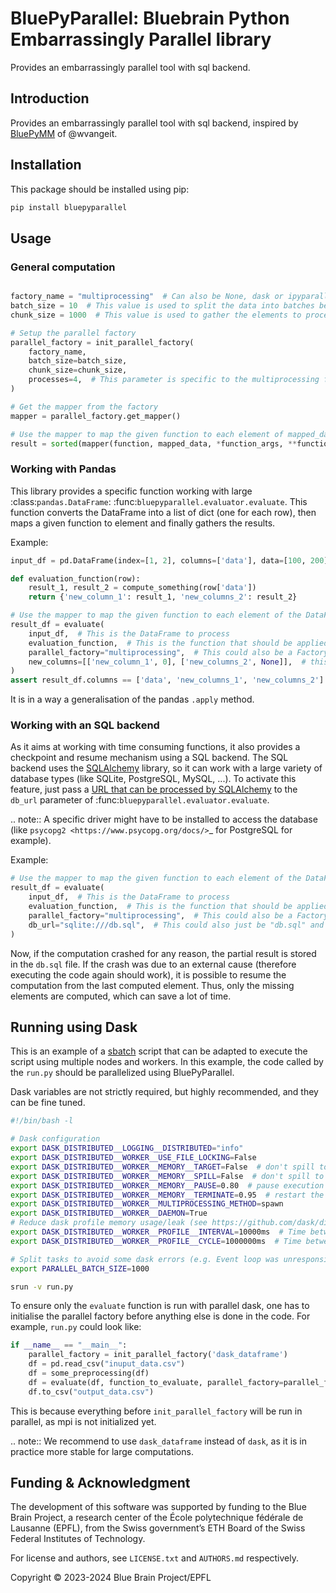# BluePyParallel: Bluebrain Python Embarrassingly Parallel library

Provides an embarrassingly parallel tool with sql backend.

## Introduction

Provides an embarrassingly parallel tool with sql backend, inspired by [BluePyMM](https://github.com/BlueBrain/BluePyMM) of @wvangeit.


## Installation

This package should be installed using pip:

```bash
pip install bluepyparallel
```


## Usage

### General computation

```python

factory_name = "multiprocessing"  # Can also be None, dask or ipyparallel
batch_size = 10  # This value is used to split the data into batches before processing them
chunk_size = 1000  # This value is used to gather the elements to process before sending them to the workers

# Setup the parallel factory
parallel_factory = init_parallel_factory(
    factory_name,
    batch_size=batch_size,
    chunk_size=chunk_size,
    processes=4,  # This parameter is specific to the multiprocessing factory
)

# Get the mapper from the factory
mapper = parallel_factory.get_mapper()

# Use the mapper to map the given function to each element of mapped_data and gather the results
result = sorted(mapper(function, mapped_data, *function_args, **function_kwargs))
```

### Working with Pandas

This library provides a specific function working with large :class:`pandas.DataFrame`: :func:`bluepyparallel.evaluator.evaluate`.
This function converts the DataFrame into a list of dict (one for each row), then maps a given function to element and finally gathers the results.

Example:

```python
input_df = pd.DataFrame(index=[1, 2], columns=['data'], data=[100, 200])

def evaluation_function(row):
    result_1, result_2 = compute_something(row['data'])
    return {'new_column_1': result_1, 'new_columns_2': result_2}

# Use the mapper to map the given function to each element of the DataFrame
result_df = evaluate(
    input_df,  # This is the DataFrame to process
    evaluation_function,  # This is the function that should be applied to each row of the DataFrame
    parallel_factory="multiprocessing",  # This could also be a Factory previously defined
    new_columns=[['new_column_1', 0], ['new_columns_2', None]],  # this defines default values for columns
)
assert result_df.columns == ['data', 'new_columns_1', 'new_columns_2']
```
It is in a way  a generalisation of the pandas `.apply` method.


### Working with an SQL backend

As it aims at working with time consuming functions, it also provides a checkpoint and resume mechanism using a SQL backend.
The SQL backend uses the [SQLAlchemy](https://docs.sqlalchemy.org) library, so it can work with a large variety of database types (like SQLite, PostgreSQL, MySQL, ...).
To activate this feature, just pass a [URL that can be processed by SQLAlchemy](https://docs.sqlalchemy.org/en/latest/core/engines.html?highlight=url#database-urls)  to the ``db_url`` parameter of :func:`bluepyparallel.evaluator.evaluate`.

.. note:: A specific driver might have to be installed to access the database (like `psycopg2 <https://www.psycopg.org/docs/>`_ for PostgreSQL for example).

Example:

```python
# Use the mapper to map the given function to each element of the DataFrame
result_df = evaluate(
    input_df,  # This is the DataFrame to process
    evaluation_function,  # This is the function that should be applied to each row of the DataFrame
    parallel_factory="multiprocessing",  # This could also be a Factory previously defined
    db_url="sqlite:///db.sql",  # This could also just be "db.sql" and would be automatically turned to SQLite URL
)
```

Now, if the computation crashed for any reason, the partial result is stored in the ``db.sql`` file.
If the crash was due to an external cause (therefore executing the code again should work), it is possible to resume the
computation from the last computed element. Thus, only the missing elements are computed, which can save a lot of time.


## Running using Dask

This is an example of a [sbatch](https://slurm.schedmd.com/sbatch.html) script that can be adapted to execute the script using multiple nodes and workers.
In this example, the code called by the ``run.py`` should be parallelized using BluePyParallel.

Dask variables are not strictly required, but highly recommended, and they can be fine tuned.


```bash
#!/bin/bash -l

# Dask configuration
export DASK_DISTRIBUTED__LOGGING__DISTRIBUTED="info"
export DASK_DISTRIBUTED__WORKER__USE_FILE_LOCKING=False
export DASK_DISTRIBUTED__WORKER__MEMORY__TARGET=False  # don't spill to disk
export DASK_DISTRIBUTED__WORKER__MEMORY__SPILL=False  # don't spill to disk
export DASK_DISTRIBUTED__WORKER__MEMORY__PAUSE=0.80  # pause execution at 80% memory use
export DASK_DISTRIBUTED__WORKER__MEMORY__TERMINATE=0.95  # restart the worker at 95% use
export DASK_DISTRIBUTED__WORKER__MULTIPROCESSING_METHOD=spawn
export DASK_DISTRIBUTED__WORKER__DAEMON=True
# Reduce dask profile memory usage/leak (see https://github.com/dask/distributed/issues/4091)
export DASK_DISTRIBUTED__WORKER__PROFILE__INTERVAL=10000ms  # Time between statistical profiling queries
export DASK_DISTRIBUTED__WORKER__PROFILE__CYCLE=1000000ms  # Time between starting new profile

# Split tasks to avoid some dask errors (e.g. Event loop was unresponsive in Worker)
export PARALLEL_BATCH_SIZE=1000

srun -v run.py
```

To ensure only the `evaluate` function is run with parallel dask, one has to initialise the parallel factory
before anything else is done in the code. For example, ``run.py`` could look like:

```python
if __name__ == "__main__":
    parallel_factory = init_parallel_factory('dask_dataframe')
    df = pd.read_csv("inuput_data.csv")
    df = some_preprocessing(df)
    df = evaluate(df, function_to_evaluate, parallel_factory=parallel_factory)
    df.to_csv("output_data.csv")
```

This is because everything before `init_parallel_factory` will be run in parallel, as mpi is not initialized yet.

.. note:: We recommend to use `dask_dataframe` instead of `dask`, as it is in practice more stable for large computations.

## Funding & Acknowledgment

The development of this software was supported by funding to the Blue Brain Project, a research
center of the École polytechnique fédérale de Lausanne (EPFL), from the Swiss government’s ETH
Board of the Swiss Federal Institutes of Technology.

For license and authors, see `LICENSE.txt` and `AUTHORS.md` respectively.

Copyright © 2023-2024 Blue Brain Project/EPFL
